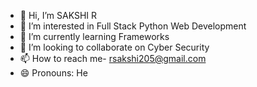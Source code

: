 - 👋 Hi, I’m SAKSHI R
- 👀 I’m interested in Full Stack Python Web Development
- 🌱 I’m currently learning Frameworks
- 💞️ I’m looking to collaborate on Cyber Security
- 📫 How to reach me- rsakshi205@gmail.com
- 😄 Pronouns: He

